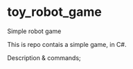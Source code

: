 # toy_robot_game
Simple robot game

This is repo contais a simple game, in C#.

Description & commands;
